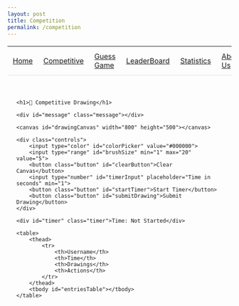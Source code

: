 ```yaml
---
layout: post
title: Competition
permalink: /competition
---
```


<table>
    <tr>
        <td><a href="{{site.baseurl}}/index">Home</a></td>
        <td><a href="{{site.baseurl}}/competition">Competitive</a></td>
        <td><a href="{{site.baseurl}}/guess">Guess Game</a></td>
        <td><a href="{{site.baseurl}}/leaderboard">LeaderBoard</a></td>
        <td><a href="{{site.baseurl}}/stats">Statistics</a></td>
        <td><a href="{{site.baseurl}}/about">About Us</a></td>
        <td><a href="{{site.baseurl}}/deploy">Deploy Blog</a></td>
        <td><a href="{{site.baseurl}}/posts">Posts</a></td>
    </tr>
</table>

<div class="game-container">
    <style>
        .game-container {
            max-width: 1000px;
            margin: 0 auto;
            padding: 20px;
        }
        canvas {
            background: white;
            border: 2px solid #333;
            border-radius: 8px;
            box-shadow: 0 4px 8px rgba(0,0,0,0.1);
        }
        .controls {
            margin: 20px 0;
            display: flex;
            gap: 10px;
            flex-wrap: wrap;
            justify-content: center;
        }
        .button {
            padding: 10px 20px;
            border: none;
            border-radius: 5px;
            background: #4CAF50;
            color: white;
            cursor: pointer;
            transition: all 0.3s ease;
        }
        .button:hover {
            background: #45a049;
        }
        .button:disabled {
            background: #cccccc;
            cursor: not-allowed;
        }
        .timer {
            font-size: 2em;
            margin: 20px 0;
            text-align: center;
        }
        .message {
            padding: 10px;
            margin: 10px 0;
            border-radius: 5px;
            display: none;
        }
        .success { background: #dff0d8; }
        .error { background: #f2dede; }
        table {
            width: 100%;
            border-collapse: collapse;
            margin: 20px 0;
        }
        th, td {
            padding: 12px;
            text-align: left;
            border-bottom: 1px solid #ddd;
        }
        th {
            background: #4CAF50;
            color: white;
        }
    </style>

    <h1>🎨 Competitive Drawing</h1>
    
    <div id="message" class="message"></div>
    
    <canvas id="drawingCanvas" width="800" height="500"></canvas>
    
    <div class="controls">
        <input type="color" id="colorPicker" value="#000000">
        <input type="range" id="brushSize" min="1" max="20" value="5">
        <button class="button" id="clearButton">Clear Canvas</button>
        <input type="number" id="timerInput" placeholder="Time in seconds" min="1">
        <button class="button" id="startTimer">Start Timer</button>
        <button class="button" id="submitDrawing">Submit Drawing</button>
    </div>

    <div id="timer" class="timer">Time: Not Started</div>

    <table>
        <thead>
            <tr>
                <th>Username</th>
                <th>Time</th>
                <th>Drawings</th>
                <th>Actions</th>
            </tr>
        </thead>
        <tbody id="entriesTable"></tbody>
    </table>
</div>

<script>
const API_URL = 'http://localhost:8203/api';

async function checkAuth() {
    const token = localStorage.getItem('token');
    if (!token) {
        showMessage('Please login first', 'error');
        return false;
    }
    return true;
}

function showMessage(text, type) {
    const msgEl = document.getElementById('message');
    msgEl.textContent = text;
    msgEl.className = `message ${type}`;
    msgEl.style.display = 'block';
    messageEl.style.backgroundColor = isError ? '#3674B5' : '#578FCA';
    messageEl.style.color = isError ? '#A1E3F9' : '#D1F8EF';
    setTimeout(() => msgEl.style.display = 'none', 3000);
}

let isDrawing = false;
const canvas = document.getElementById('drawingCanvas');
const ctx = canvas.getContext('2d');

// Drawing functions
canvas.addEventListener('mousedown', startDrawing);
canvas.addEventListener('mousemove', draw);
canvas.addEventListener('mouseup', stopDrawing);
canvas.addEventListener('mouseout', stopDrawing);

function startDrawing(e) {
    isDrawing = true;
    draw(e);
}

function draw(e) {
    if (!isDrawing) return;
    const rect = canvas.getBoundingClientRect();
    const x = e.clientX - rect.left;
    const y = e.clientY - rect.top;
    
    ctx.lineWidth = document.getElementById('brushSize').value;
    ctx.strokeStyle = document.getElementById('colorPicker').value;
    ctx.lineCap = 'round';
    ctx.lineTo(x, y);
    ctx.stroke();
    ctx.beginPath();
    ctx.moveTo(x, y);
}

function stopDrawing() {
    isDrawing = false;
    ctx.beginPath();
}

// Timer functionality
document.getElementById('startTimer').addEventListener('click', async () => {
    if (!await checkAuth()) return;

    const duration = parseInt(document.getElementById('timerInput').value);
    if (!duration || duration <= 0) {
        showMessage('Please enter a valid duration', 'error');
        return;
    }

    try {
        const token = localStorage.getItem('token');
        const response = await fetch(`${API_URL}/competition/timer`, {
            method: 'POST',
            headers: {
                'Content-Type': 'application/json',
                'Authorization': `Bearer ${token}`
            },
            body: JSON.stringify({ duration })
        });

        if (!response.ok) throw new Error('Failed to start timer');
        showMessage('Timer started!', 'success');
    } catch (error) {
        showMessage(error.message, 'error');
    }
});

// Submit drawing
document.getElementById('submitDrawing').addEventListener('click', async () => {
    if (!await checkAuth()) return;

    const username = prompt('Enter your username:');
    if (!username) return;

    try {
        const token = localStorage.getItem('token');
        const response = await fetch(`${API_URL}/competition`, {
            method: 'POST',
            headers: {
                'Content-Type': 'application/json',
                'Authorization': `Bearer ${token}`
            },
            body: JSON.stringify({
                users_name: username,
                timer: document.getElementById('timer').textContent,
                amount_drawn: 1
            })
        });

        if (!response.ok) throw new Error('Failed to submit drawing');
        showMessage('Drawing submitted successfully!', 'success');
        fetchEntries();
    } catch (error) {
        showMessage(error.message, 'error');
    }
});

async function fetchEntries() {
    if (!await checkAuth()) return;

    try {
        const token = localStorage.getItem('token');
        const response = await fetch(`${API_URL}/competition/all`, {
            headers: {
                'Authorization': `Bearer ${token}`
            }
        });

        if (!response.ok) throw new Error('Failed to fetch entries');
        
        const entries = await response.json();
        updateTable(entries);
    } catch (error) {
        showMessage(error.message, 'error');
    }
}

function updateTable(entries) {
    const tbody = document.getElementById('entriesTable');
    tbody.innerHTML = '';

    entries.forEach(entry => {
        const row = document.createElement('tr');
        row.innerHTML = `
            <td>${entry.users_name}</td>
            <td>${entry.timer}</td>
            <td>${entry.amount_drawn}</td>
            <td>
                <button onclick="deleteEntry(${entry.id})" class="button">Delete</button>
            </td>
        `;
        tbody.appendChild(row);
    });
}

async function deleteEntry(id) {
    if (!await checkAuth()) return;
    if (!confirm('Are you sure you want to delete this entry?')) return;

    try {
        const token = localStorage.getItem('token');
        const response = await fetch(`${API_URL}/competition`, {
            method: 'DELETE',
            headers: {
                'Content-Type': 'application/json',
                'Authorization': `Bearer ${token}`
            },
            body: JSON.stringify({ id })
        });

        if (!response.ok) throw new Error('Failed to delete entry');
        showMessage('Entry deleted successfully', 'success');
        fetchEntries();
    } catch (error) {
        showMessage(error.message, 'error');
    }
}

// Initialize
if (checkAuth()) {
    fetchEntries();
}

// Poll timer status
setInterval(async () => {
    if (!await checkAuth()) return;
    
    try {
        const token = localStorage.getItem('token');
        const response = await fetch(`${API_URL}/competition/timer`, {
            headers: {
                'Authorization': `Bearer ${token}`
            }
        });
        
        if (!response.ok) throw new Error('Failed to fetch timer status');
        
        const status = await response.json();
        document.getElementById('timer').textContent = 
            status.is_active ? `Time: ${status.time_remaining}s` : 'Time: Not Started';
    } catch (error) {
        console.error('Timer status error:', error);
    }
}, 1000);
</script>
